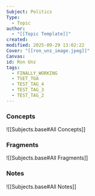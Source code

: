 ```yaml
---
Subject: Politics
Type:
  - Topic
author:
  - "[[Topic Template]]"
created:
modified: 2025-09-29 13:02:22
Cover: "[[ron_unz_image.jpeg]]"
Canvas:
id: Ron Unz
tags:
  - FINALLY_WORKING
  - TSET_TGA
  - TEST_TAG_4
  - TEST_TAG_3
  - TEST_TAG_2
---
```

### Concepts
![[Subjects.base#All Concepts]]

### Fragments
![[Subjects.base#All Fragments]]

### Notes
![[Subjects.base#All Notes]]

